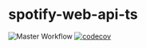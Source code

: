 # spotify-web-api-ts

![Master Workflow](https://github.com/adamgrieger/spotify-web-api-ts/workflows/Master%20Workflow/badge.svg)
[![codecov](https://codecov.io/gh/adamgrieger/spotify-web-api-ts/branch/master/graph/badge.svg)](https://codecov.io/gh/adamgrieger/spotify-web-api-ts)
